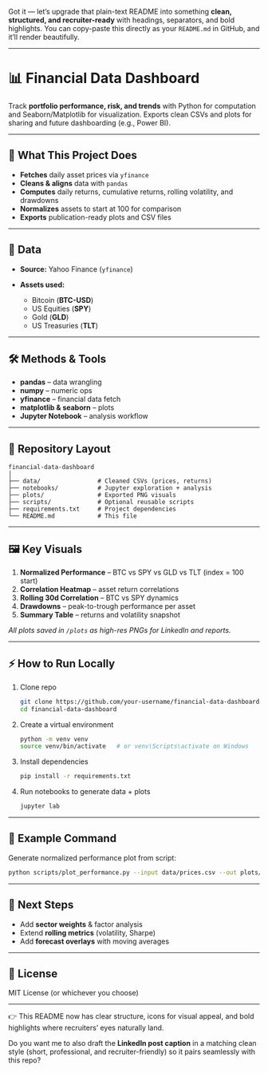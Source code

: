 Got it — let’s upgrade that plain-text README into something **clean, structured, and recruiter-ready** with headings, separators, and bold highlights. You can copy-paste this directly as your `README.md` in GitHub, and it’ll render beautifully.

---

# 📊 Financial Data Dashboard

Track **portfolio performance, risk, and trends** with Python for computation and Seaborn/Matplotlib for visualization.
Exports clean CSVs and plots for sharing and future dashboarding (e.g., Power BI).

---

## 🚀 What This Project Does

* **Fetches** daily asset prices via `yfinance`
* **Cleans & aligns** data with `pandas`
* **Computes** daily returns, cumulative returns, rolling volatility, and drawdowns
* **Normalizes** assets to start at 100 for comparison
* **Exports** publication-ready plots and CSV files

---

## 📂 Data

* **Source:** Yahoo Finance (`yfinance`)
* **Assets used:**

  * Bitcoin (**BTC-USD**)
  * US Equities (**SPY**)
  * Gold (**GLD**)
  * US Treasuries (**TLT**)

---

## 🛠 Methods & Tools

* **pandas** – data wrangling
* **numpy** – numeric ops
* **yfinance** – financial data fetch
* **matplotlib & seaborn** – plots
* **Jupyter Notebook** – analysis workflow

---

## 📁 Repository Layout

```
financial-data-dashboard
│
├── data/                # Cleaned CSVs (prices, returns)
├── notebooks/           # Jupyter exploration + analysis
├── plots/               # Exported PNG visuals
├── scripts/             # Optional reusable scripts
├── requirements.txt     # Project dependencies
└── README.md            # This file
```

---

## 🖼 Key Visuals

1. **Normalized Performance** – BTC vs SPY vs GLD vs TLT (index = 100 start)
2. **Correlation Heatmap** – asset return correlations
3. **Rolling 30d Correlation** – BTC vs SPY dynamics
4. **Drawdowns** – peak-to-trough performance per asset
5. **Summary Table** – returns and volatility snapshot

*All plots saved in `/plots` as high-res PNGs for LinkedIn and reports.*

---

## ⚡ How to Run Locally

1. Clone repo

   ```bash
   git clone https://github.com/your-username/financial-data-dashboard.git
   cd financial-data-dashboard
   ```
2. Create a virtual environment

   ```bash
   python -m venv venv
   source venv/bin/activate   # or venv\Scripts\activate on Windows
   ```
3. Install dependencies

   ```bash
   pip install -r requirements.txt
   ```
4. Run notebooks to generate data + plots

   ```bash
   jupyter lab
   ```

---

## 📌 Example Command

Generate normalized performance plot from script:

```bash
python scripts/plot_performance.py --input data/prices.csv --out plots/normalized_performance.png
```

---

## 🔮 Next Steps

* Add **sector weights** & factor analysis
* Extend **rolling metrics** (volatility, Sharpe)
* Add **forecast overlays** with moving averages

---

## 📜 License

MIT License (or whichever you choose)

---

👉 This README now has clear structure, icons for visual appeal, and bold highlights where recruiters’ eyes naturally land.

Do you want me to also draft the **LinkedIn post caption** in a matching clean style (short, professional, and recruiter-friendly) so it pairs seamlessly with this repo?
